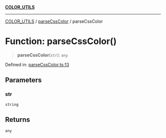 [**COLOR_UTILS**](../../README.md)

***

[COLOR_UTILS](../../README.md) / [parseCssColor](../README.md) / parseCssColor

# Function: parseCssColor()

> **parseCssColor**(`str`): `any`

Defined in: [parseCssColor.ts:13](https://github.com/dailker/everyutil/blob/e265d7544f4e799da268d038a0a464c889a18367/src/color/parseCssColor.ts#L13)

## Parameters

### str

`string`

## Returns

`any`
